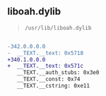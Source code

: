 ## liboah.dylib

> `/usr/lib/liboah.dylib`

```diff

-342.0.0.0.0
-  __TEXT.__text: 0x5718
+340.1.0.0.0
+  __TEXT.__text: 0x571c
   __TEXT.__auth_stubs: 0x3e0
   __TEXT.__const: 0x74
   __TEXT.__cstring: 0xe11

```
